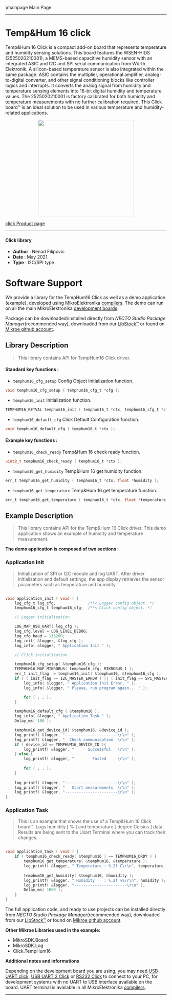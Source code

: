 \mainpage Main Page

---
# Temp&Hum 16 click

Temp&Hum 16 Click is a compact add-on board that represents temperature and humidity sensing solutions. This board features the WSEN-HIDS (2525020210001), a MEMS-based capacitive humidity sensor with an integrated ASIC and I2C and SPI serial communication from Würth Elektronik. A silicon-based temperature sensor is also integrated within the same package. ASIC contains the multiplier, operational amplifier, analog-to-digital converter, and other signal conditioning blocks like controller logics and interrupts. It converts the analog signal from humidity and temperature sensing elements into 16-bit digital humidity and temperature values. The 2525020210001 is factory calibrated for both humidity and temperature measurements with no further calibration required. This Click board™ is an ideal solution to be used in various temperature and humidity-related applications.

<p align="center">
  <img src="https://download.mikroe.com/images/click_for_ide/temphum16_click.png" height=300px>
</p>

[click Product page](https://www.mikroe.com/temphum-16-click)

---


#### Click library

- **Author**        : Nenad Filipovic
- **Date**          : May 2021.
- **Type**          : I2C/SPI type


# Software Support

We provide a library for the TempHum16 Click
as well as a demo application (example), developed using MikroElektronika
[compilers](https://www.mikroe.com/necto-studio).
The demo can run on all the main MikroElektronika [development boards](https://www.mikroe.com/development-boards).

Package can be downloaded/installed directly from *NECTO Studio Package Manager*(recommended way), downloaded from our [LibStock&trade;](https://libstock.mikroe.com) or found on [Mikroe github account](https://github.com/MikroElektronika/mikrosdk_click_v2/tree/master/clicks).

## Library Description

> This library contains API for TempHum16 Click driver.

#### Standard key functions :

- `temphum16_cfg_setup` Config Object Initialization function.
```c
void temphum16_cfg_setup ( temphum16_cfg_t *cfg );
```

- `temphum16_init` Initialization function.
```c
TEMPHUM16_RETVAL temphum16_init ( temphum16_t *ctx, temphum16_cfg_t *cfg );
```

- `temphum16_default_cfg` Click Default Configuration function.
```c
void temphum16_default_cfg ( temphum16_t *ctx );
```

#### Example key functions :

- `temphum16_check_ready` Temp&Hum 16 check ready function.
```c
uint8_t temphum16_check_ready ( temphum16_t *ctx );
```

- `temphum16_get_humidity` Temp&Hum 16 get humidity function.
```c
err_t temphum16_get_humidity ( temphum16_t *ctx, float *humidity );
```

- `temphum16_get_temperature` Temp&Hum 16 get temperature function.
```c
err_t temphum16_get_temperature ( temphum16_t *ctx, float *temperature );
```

## Example Description

> This library contains API for the Temp&Hum 16 Click driver.
> This demo application shows an example of 
> humidity and temperature measurement.

**The demo application is composed of two sections :**

### Application Init

> Initialization of SPI or I2C module and log UART.
> After driver initialization and default settings, 
> the app display retrieves the sensor parameters 
> such as temperature and humidity.

```c

void application_init ( void ) {
    log_cfg_t log_cfg;              /**< Logger config object. */
    temphum16_cfg_t temphum16_cfg;  /**< Click config object. */

    // Logger initialization.

    LOG_MAP_USB_UART( log_cfg );
    log_cfg.level = LOG_LEVEL_DEBUG;
    log_cfg.baud = 115200;
    log_init( &logger, &log_cfg );
    log_info( &logger, " Application Init " );

    // Click initialization.

    temphum16_cfg_setup( &temphum16_cfg );
    TEMPHUM16_MAP_MIKROBUS( temphum16_cfg, MIKROBUS_1 );
    err_t init_flag  = temphum16_init( &temphum16, &temphum16_cfg );
    if ( ( init_flag == I2C_MASTER_ERROR ) || ( init_flag == SPI_MASTER_ERROR ) ) {
        log_info( &logger, " Application Init Error. " );
        log_info( &logger, " Please, run program again... " );

        for ( ; ; );
    }

    temphum16_default_cfg ( &temphum16 );
    log_info( &logger, " Application Task " );
    Delay_ms( 100 );

    temphum16_get_device_id( &temphum16, &device_id );
    log_printf( &logger, "-----------------------\r\n" );
    log_printf( &logger, "  Check communication  \r\n" ); 
    if ( device_id == TEMPHUM16_DEVICE_ID ){
        log_printf( &logger, "      Successful   \r\n" );    
    } else {
        log_printf( &logger, "        Failed     \r\n" );
        
        for ( ; ; );
    }
    
    log_printf( &logger, "-----------------------\r\n" );
    log_printf( &logger, "   Start measurements  \r\n" );
    log_printf( &logger, "-----------------------\r\n" );
}

```

### Application Task

> This is an example that shows the use of a Temp&Hum 16 Click board™.
> Logs humidity [ % ] and temperature [ degree Celsius ] data.
> Results are being sent to the Usart Terminal where you can track their changes.

```c

void application_task ( void ) {
    if ( temphum16_check_ready( &temphum16 ) == TEMPHUM16_DRDY ) {
        temphum16_get_temperature( &temphum16, &temperature );
        log_printf( &logger, " Temperature : %.2f C\r\n", temperature ); 
        
        temphum16_get_humidity( &temphum16, &humidity );
        log_printf( &logger, " Humidity    : %.2f %%\r\n", humidity ); 
        log_printf( &logger, "-----------------------\r\n" );
        Delay_ms( 1000 );
    }
}

```

The full application code, and ready to use projects can be installed directly from *NECTO Studio Package Manager*(recommended way), downloaded from our [LibStock&trade;](https://libstock.mikroe.com) or found on [Mikroe github account](https://github.com/MikroElektronika/mikrosdk_click_v2/tree/master/clicks).

**Other Mikroe Libraries used in the example:**

- MikroSDK.Board
- MikroSDK.Log
- Click.TempHum16

**Additional notes and informations**

Depending on the development board you are using, you may need
[USB UART click](https://www.mikroe.com/usb-uart-click),
[USB UART 2 Click](https://www.mikroe.com/usb-uart-2-click) or
[RS232 Click](https://www.mikroe.com/rs232-click) to connect to your PC, for
development systems with no UART to USB interface available on the board. UART
terminal is available in all MikroElektronika
[compilers](https://shop.mikroe.com/compilers).

---
